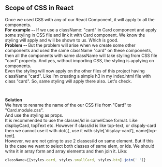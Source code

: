 ## Scope of CSS in React

<p> Once we used CSS with any of our React Component, it will apply to all the components. <br>
<b>For example -- </b> If we use a className: "card" in Card component and apply some styling in CSS file and link it with Card component. We know the styling will apply and will be shown to us. Which is good. <br>
<b>Problem -- </b>But the problem will arise when we create some other components and used the same className "card" on these components, then all the components with same className will take styling from CSS file "card" property. And yes, without importing CSS, the styling is applying on components.<br>
Even the styling will now apply on the other files of this project having className "card". Like I'm creating a simple h3 in my index.html file with class "card". So, same styling will apply there also. Let's check.
</p>
<br>
<p>
<b>Solution</b><br>
We have to rename the name of the our CSS file from "Card" to "Card.module.css". <br>
And use the styling as props. <br>
It is recommended to use the classes/id in camelCase format. Like displayCard, topText etc. However if class/id is like top-text, or dispaly-card then we cannot use it with dot(.), use it with style['display-card'], name[top-text]. <br>
However, we are not going to use 2 classes/id on same element. But if this is the case we want to select both classes of same elem, or ids. We should write it in array form and array elements and then join it. Like:<br>

```javascript
className={[styles.card, styles.smallCard, styles.btn].join(' ')}
```
</p>
